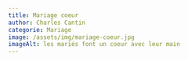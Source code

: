 ```yaml
---
title: Mariage coeur
author: Charles Cantin
categorie: Mariage
image: /assets/img/mariage-coeur.jpg
imageAlt: les mariés font un coeur avec leur main
---
```

